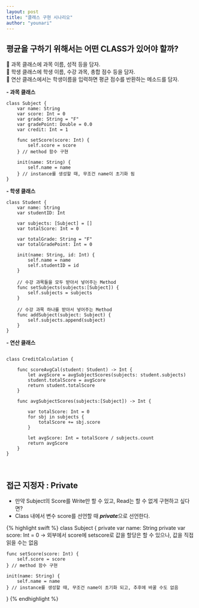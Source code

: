 ```yaml
---
layout: post
title: "클래스 구현 시나리오"
author: "younari"
---
```

## 평균을 구하기 위해서는 어떤 CLASS가 있어야 할까?
🤔 과목 클래스에 과목 이름, 성적 등을 담자. <br>
🤔 학생 클래스에 학생 이름, 수강 과목, 총합 점수 등을 담자. <br>
🤔 연산 클래스에서는 학생이름을 입력하면 평균 점수를 반환하는 메소드를 담자. <br>


**- 과목 클래스**

```
class Subject {
    var name: String
    var score: Int = 0
    var grade: String = "F"
    var gradePoint: Double = 0.0
    var credit: Int = 1
    
    func setScore(score: Int) {
        self.score = score
    } // method 함수 구현
    
    init(name: String) {
        self.name = name
    } // instance를 생성할 때, 무조건 name이 초기화 됨
}
```

**- 학생 클래스**

```
class Student {
    var name: String
    var studentID: Int
    
    var subjects: [Subject] = []
    var totalScore: Int = 0
    
    var totalGrade: String = "F"
    var totalGradePoint: Int = 0
  
    init(name: String, id: Int) {
        self.name = name
        self.studentID = id
    }
    
    // 수강 과목들을 모두 받아서 넣어주는 Method
    func setSubjects(subjects:[Subject]) {
        self.subjects = subjects
    }

    // 수강 과목 하나를 받아서 넣어주는 Method
    func addSubject(subject: Subject) {
        self.subjects.append(subject)
    }
}
```

**- 연산 클래스**

```

class CreditCalculation {
    
    func scoreAvgCal(student: Student) -> Int {
        let avgScore = avgSubjectScores(subjects: student.subjects)
        student.totalScore = avgScore
        return student.totalScore
    }
    
    func avgSubjectScores(subjects:[Subject]) -> Int {
        
        var totalScore: Int = 0
        for sbj in subjects {
            totalScore += sbj.score
        }

        let avgScore: Int = totalScore / subjects.count
        return avgScore
    }
}
```

<br>

## 접근 지정자 : Private

- 만약 Subject의 Score를 Write만 할 수 있고, Read는 할 수 없게 구현하고 싶다면?
- Class 내에서 변수 score를 선언할 때 ***private***으로 선언한다.

{% highlight swift %}
class Subject {
    private var name: String
    private var score: Int = 0
    -> 외부에서 score에 setscore로 값을 할당은 할 수 있으나, 값을 직접 읽을 수는 없음

    func setScore(score: Int) {
        self.score = score
    } // method 함수 구현
    
    init(name: String) {
        self.name = name
    } // instance를 생성할 때, 무조건 name이 초기화 되고, 추후에 바꿀 수도 없음
}
{% endhighlight %}